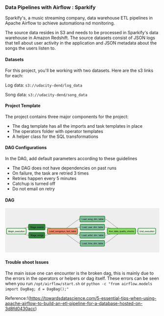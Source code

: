 ### Data Pipelines with Airflow : Sparkify

Sparkify's, a music streaming company, data warehouse ETL pipelines in Apache Airflow to achieve automationa nd monitoring.

The source data resides in S3 and needs to be processed in Sparkify's data warehouse in Amazon Redshift. The source datasets consist of JSON logs that tell about user activity in the application and JSON metadata about the songs the users listen to.


#### Datasets

For this project, you'll be working with two datasets. Here are the s3 links for each:

Log data: `s3://udacity-dend/log_data`

Song data: `s3://udacity-dend/song_data`

#### Project Template

The project contains three major components for the project:

- The dag template has all the imports and task templates in place
- The operators folder with operator templates
- A helper class for the SQL transformations

#### DAG Configurations

In the DAG, add default parameters according to these guidelines

- The DAG does not have dependencies on past runs
- On failure, the task are retried 3 times
- Retries happen every 5 minutes
- Catchup is turned off
- Do not email on retry

#### DAG

![SparkifyDAG](/Images/Sparkify-DAG.png)

#### Trouble shoot Issues

The main issue one can encounter is the broken dag, this is mainly due to the errors in the operators or helpers or dag itself. These errors can be seen when you run `/opt/airflow/start.sh` or `python -c "from airflow.models import DagBag; d = DagBag();"`

Reference:!(https://towardsdatascience.com/5-essential-tips-when-using-apache-airflow-to-build-an-etl-pipeline-for-a-database-hosted-on-3d8fd0430acc)





